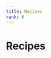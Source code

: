 ```yaml
---
title: Recipes
rank: 6
---
```


# Recipes

<PageList :data="data" :prefix="['development', 'recipes']" />

<script setup>
import PageList from "@theme/components/PageList.vue";
import { data } from "./index.data.ts";
</script>
